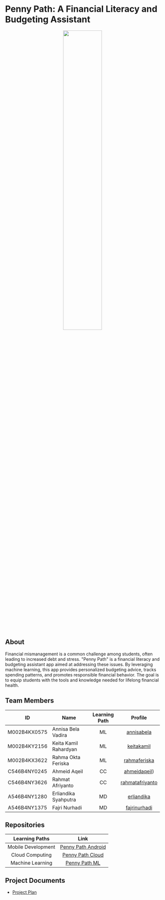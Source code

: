 # Penny Path: A Financial Literacy and Budgeting Assistant  

<div align="center">  
<img src="https://github.co/Mubazir-Bangkit-2023/.github/assets/95016158/f4a7c570-a890-43ee-b4cd-a67724b9f271" width="50%" height="50%">  
</div>  

## About  
Financial mismanagement is a common challenge among students, often leading to increased debt and stress. "Penny Path" is a financial literacy and budgeting assistant app aimed at addressing these issues. By leveraging machine learning, this app provides personalized budgeting advice, tracks spending patterns, and promotes responsible financial behavior. The goal is to equip students with the tools and knowledge needed for lifelong financial health.  

## Team Members  

| ID           | Name                       | Learning Path | Profile                       |  
| :----------: | -------------------------- | :-----------: | :---------------------------: |  
| M002B4KX0575 | Annisa Bela Vadira         | ML            | [annisabela](https://github.com/annisabela)         |  
| M002B4KY2156 | Keita Kamil Rahardyan      | ML            | [keitakamil](https://github.com/keitakamil)         |  
| M002B4KX3622 | Rahma Okta Feriska         | ML            | [rahmaferiska](https://github.com/rahmaferiska)     |  
| C546B4NY0245 | Ahmeid Aqeil               | CC            | [ahmeidaqeil](https://github.com/AhmeidAqeil))       |  
| C546B4NY3626 | Rahmat Afriyanto           | CC            | [rahmatafriyanto](https://github.com/rahmatafriyanto)|  
| A546B4NY1280 | Erliandika Syahputra       | MD            | [erliandika](https://github.com/Erliandikasyahputraa)       |  
| A546B4NY1375 | Fajri Nurhadi              | MD            | [fajrinurhadi](https://github.com/fajrinurhadi)     |  

## Repositories  

| Learning Paths    | Link                                                        |  
| :---------------: | :--------------------------------------------------------: |  
| Mobile Development| [Penny Path Android](https://github.com/your-repo-android) |  
| Cloud Computing   | [Penny Path Cloud](https://github.com/your-repo-cloud)     |  
| Machine Learning  | [Penny Path ML](https://github.com/your-repo-ml)           |  

## Project Documents  
- [Project Plan](https://drive.google.com/file/d/117fa7skGpOTBlynkuiJjZMX21agasxmF/view?usp=sharing)  
